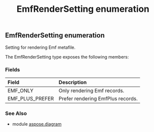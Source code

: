 ﻿---
title: EmfRenderSetting enumeration
second_title: Aspose.Diagram for Python via .NET API References
description: 
type: docs
weight: 2890
url: /python-net/aspose.diagram/emfrendersetting/
is_root: false
---

## EmfRenderSetting enumeration

Setting for rendering Emf metafile.



The EmfRenderSetting type exposes the following members:

### Fields
| Field | Description |
| :- | :- |
| EMF_ONLY | Only rendering Emf records. |
| EMF_PLUS_PREFER | Prefer rendering EmfPlus records. |


### See Also

* module [aspose.diagram](../)
